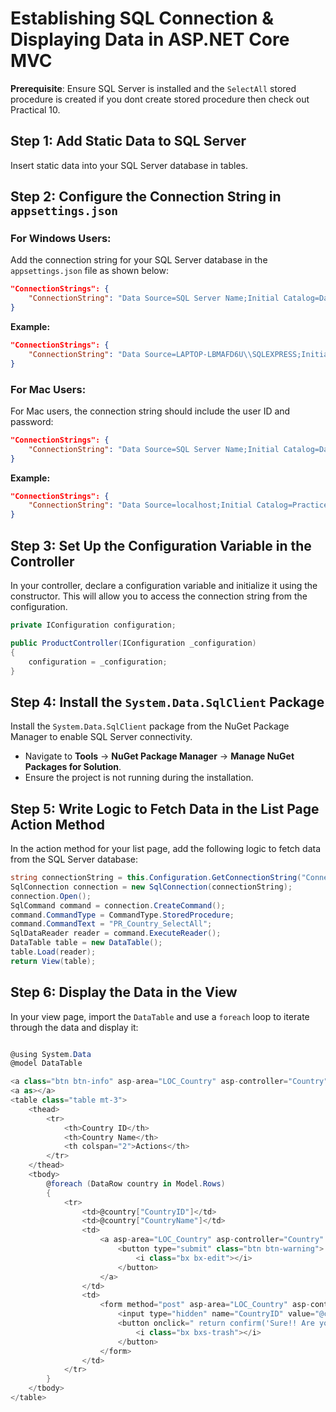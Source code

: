 # Establishing SQL Connection & Displaying Data in ASP.NET Core MVC

**Prerequisite**: Ensure SQL Server is installed and the `SelectAll` stored procedure is created if you dont create stored procedure then check out Practical 10.



## Step 1: Add Static Data to SQL Server

Insert static data into your SQL Server database in tables.

## Step 2: Configure the Connection String in `appsettings.json`

### For Windows Users:

Add the connection string for your SQL Server database in the `appsettings.json` file as shown below:

```json
"ConnectionStrings": {
    "ConnectionString": "Data Source=SQL Server Name;Initial Catalog=DatabaseName;Integrated Security=true;"
}
```

**Example:**

```json
"ConnectionStrings": {
    "ConnectionString": "Data Source=LAPTOP-LBMAFD6U\\SQLEXPRESS;Initial Catalog=StudentMaster;Integrated Security=true;"
}
```

### For Mac Users:

For Mac users, the connection string should include the user ID and password:

```json
"ConnectionStrings": {
    "ConnectionString": "Data Source=SQL Server Name;Initial Catalog=DatabaseName;User id=userID; password=Password;"
}
```

**Example:**

```json
"ConnectionStrings": {
    "ConnectionString": "Data Source=localhost;Initial Catalog=Practice;User id=SA; password=MyStrongPass123;"
}
```

## Step 3: Set Up the Configuration Variable in the Controller

In your controller, declare a configuration variable and initialize it using the constructor. This will allow you to access the connection string from the configuration.

```csharp
private IConfiguration configuration;

public ProductController(IConfiguration _configuration)
{
    configuration = _configuration;
}
```

## Step 4: Install the `System.Data.SqlClient` Package

Install the `System.Data.SqlClient` package from the NuGet Package Manager to enable SQL Server connectivity.

- Navigate to **Tools** -> **NuGet Package Manager** -> **Manage NuGet Packages for Solution**.
- Ensure the project is not running during the installation.

## Step 5: Write Logic to Fetch Data in the List Page Action Method

In the action method for your list page, add the following logic to fetch data from the SQL Server database:

```csharp
string connectionString = this.Configuration.GetConnectionString("ConnectionString");
SqlConnection connection = new SqlConnection(connectionString);
connection.Open();
SqlCommand command = connection.CreateCommand();
command.CommandType = CommandType.StoredProcedure;
command.CommandText = "PR_Country_SelectAll";
SqlDataReader reader = command.ExecuteReader();
DataTable table = new DataTable();
table.Load(reader);
return View(table);
```

## Step 6: Display the Data in the View

In your view page, import the `DataTable` and use a `foreach` loop to iterate through the data and display it:

```csharp

@using System.Data
@model DataTable

<a class="btn btn-info" asp-area="LOC_Country" asp-controller="Country" asp-action="AddEditCountry">Add Country</a>
<a as></a>
<table class="table mt-3">
    <thead>
        <tr>
            <th>Country ID</th> 
            <th>Country Name</th>
            <th colspan="2">Actions</th>
        </tr>
    </thead>
    <tbody>
        @foreach (DataRow country in Model.Rows)
        {
            <tr>
                <td>@country["CountryID"]</td> 
                <td>@country["CountryName"]</td>
                <td>
                    <a asp-area="LOC_Country" asp-controller="Country" asp-action="AddEditCountry" asp-route-id="@country["CountryID"]">
                        <button type="submit" class="btn btn-warning">
                            <i class="bx bx-edit"></i>
                        </button>
                    </a>
                </td>
                <td>
                    <form method="post" asp-area="LOC_Country" asp-controller="Country" asp-action="CountryDelete">
                        <input type="hidden" name="CountryID" value="@country["CountryID"]" />
                        <button onclick=" return confirm('Sure!! Are you want to delete @country["CountryName"]')" type="submit" class="btn btn-danger">
                            <i class="bx bxs-trash"></i>
                        </button>
                    </form>
                </td>
            </tr>
        }
    </tbody>
</table>
```
